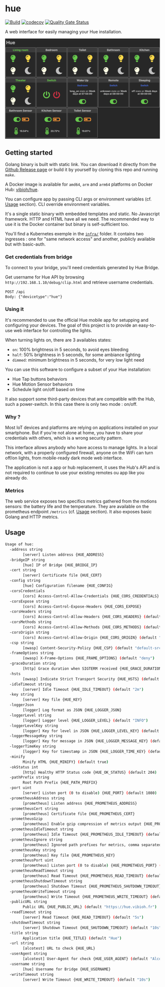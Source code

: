 # hue

[![Build](https://github.com/ViBiOh/hue/workflows/Build/badge.svg)](https://github.com/ViBiOh/hue/actions)
[![codecov](https://codecov.io/gh/ViBiOh/hue/branch/main/graph/badge.svg)](https://codecov.io/gh/ViBiOh/hue)
[![Quality Gate Status](https://sonarcloud.io/api/project_badges/measure?project=ViBiOh_hue&metric=alert_status)](https://sonarcloud.io/dashboard?id=ViBiOh_hue)

A web interface for easily managing your Hue installation.

![](preview.png)

## Getting started

Golang binary is built with static link. You can download it directly from the [Github Release page](https://github.com/ViBiOh/hue/releases) or build it by yourself by cloning this repo and running `make`.

A Docker image is available for `amd64`, `arm` and `arm64` platforms on Docker Hub: [vibioh/hue](https://hub.docker.com/r/vibioh/hue/tags).

You can configure app by passing CLI args or environment variables (cf. [Usage](#usage) section). CLI override environment variables.

It's a single static binary with embedded templates and static. No Javascript framework. HTTP and HTML have all we need. The recommended way to use it is the Docker container but binary is self-sufficient too.

You'll find a Kubernetes exemple in the [`infra/`](infra/) folder. It contains two ingresses : one for "same network access" and another, publicly available but with basic-auth.

### Get credentials from bridge

To connect to your bridge, you'll need credentials generated by Hue Bridge.

Get username for Hue API by browsing `http://192.168.1.10/debug/clip.html` and retrieve username credentials.

```
POST /api
Body: {"devicetype":"hue"}
```

### Using it

It's recommended to use the official Hue mobile app for setupping and configuring your devices. The goal of this project is to provide an easy-to-use web interface for controlling the lights.

When turning lights on, there are 3 availables states:

- `on`: 100% brightness in 5 seconds, to avoid eyes bleeding
- `half`: 50% brightness in 5 seconds, for some ambiance lighting
- `dimmed`: minimum brightness in 5 seconds, for very low light need

You can use this software to configure a subset of your Hue installation:

- Hue Tap buttons behaviors
- Hue Motion Sensor behaviors
- Schedule light on/off based on time

It also support some third-party devices that are compatible with the Hub, such a power-switch. In this case there is only two mode : on/off.

### Why ?

Most IoT devices and platforms are relying on applications installed on your smartphone. But if you're not alone at home, you have to share your credentials with others, which is a wrong security pattern.

This interface allows anybody who have access to manage lights. In a local network, with a properly configured firewall, anyone on the WiFi can turn off/on lights, from mobile-ready dark mode web interface.

The application is not a app or hub replacement, it uses the Hub's API and is not required to continue to use your existing remotes ou app like you already do.

### Metrics

The web service exposes two specifics metrics gathered from the motions sensors: the battery life and the temperature. They are available on the prometheus endpoint `/metrics` (cf. [Usage](#usage) section). It also exposes basic Golang and HTTP metrics.

## Usage

```bash
Usage of hue:
  -address string
        [server] Listen address {HUE_ADDRESS}
  -bridgeIP string
        [hue] IP of Bridge {HUE_BRIDGE_IP}
  -cert string
        [server] Certificate file {HUE_CERT}
  -config string
        [hue] Configuration filename {HUE_CONFIG}
  -corsCredentials
        [cors] Access-Control-Allow-Credentials {HUE_CORS_CREDENTIALS}
  -corsExpose string
        [cors] Access-Control-Expose-Headers {HUE_CORS_EXPOSE}
  -corsHeaders string
        [cors] Access-Control-Allow-Headers {HUE_CORS_HEADERS} (default "Content-Type")
  -corsMethods string
        [cors] Access-Control-Allow-Methods {HUE_CORS_METHODS} (default "GET")
  -corsOrigin string
        [cors] Access-Control-Allow-Origin {HUE_CORS_ORIGIN} (default "*")
  -csp string
        [owasp] Content-Security-Policy {HUE_CSP} (default "default-src 'self'; script-src 'unsafe-inline'; style-src 'unsafe-inline'")
  -frameOptions string
        [owasp] X-Frame-Options {HUE_FRAME_OPTIONS} (default "deny")
  -graceDuration string
        [http] Grace duration when SIGTERM received {HUE_GRACE_DURATION} (default "30s")
  -hsts
        [owasp] Indicate Strict Transport Security {HUE_HSTS} (default true)
  -idleTimeout string
        [server] Idle Timeout {HUE_IDLE_TIMEOUT} (default "2m")
  -key string
        [server] Key file {HUE_KEY}
  -loggerJson
        [logger] Log format as JSON {HUE_LOGGER_JSON}
  -loggerLevel string
        [logger] Logger level {HUE_LOGGER_LEVEL} (default "INFO")
  -loggerLevelKey string
        [logger] Key for level in JSON {HUE_LOGGER_LEVEL_KEY} (default "level")
  -loggerMessageKey string
        [logger] Key for message in JSON {HUE_LOGGER_MESSAGE_KEY} (default "message")
  -loggerTimeKey string
        [logger] Key for timestamp in JSON {HUE_LOGGER_TIME_KEY} (default "time")
  -minify
        Minify HTML {HUE_MINIFY} (default true)
  -okStatus int
        [http] Healthy HTTP Status code {HUE_OK_STATUS} (default 204)
  -pathPrefix string
        Root Path Prefix {HUE_PATH_PREFIX}
  -port uint
        [server] Listen port (0 to disable) {HUE_PORT} (default 1080)
  -prometheusAddress string
        [prometheus] Listen address {HUE_PROMETHEUS_ADDRESS}
  -prometheusCert string
        [prometheus] Certificate file {HUE_PROMETHEUS_CERT}
  -prometheusGzip
        [prometheus] Enable gzip compression of metrics output {HUE_PROMETHEUS_GZIP}
  -prometheusIdleTimeout string
        [prometheus] Idle Timeout {HUE_PROMETHEUS_IDLE_TIMEOUT} (default "10s")
  -prometheusIgnore string
        [prometheus] Ignored path prefixes for metrics, comma separated {HUE_PROMETHEUS_IGNORE}
  -prometheusKey string
        [prometheus] Key file {HUE_PROMETHEUS_KEY}
  -prometheusPort uint
        [prometheus] Listen port (0 to disable) {HUE_PROMETHEUS_PORT} (default 9090)
  -prometheusReadTimeout string
        [prometheus] Read Timeout {HUE_PROMETHEUS_READ_TIMEOUT} (default "5s")
  -prometheusShutdownTimeout string
        [prometheus] Shutdown Timeout {HUE_PROMETHEUS_SHUTDOWN_TIMEOUT} (default "5s")
  -prometheusWriteTimeout string
        [prometheus] Write Timeout {HUE_PROMETHEUS_WRITE_TIMEOUT} (default "10s")
  -publicURL string
        Public URL {HUE_PUBLIC_URL} (default "https://hue.vibioh.fr")
  -readTimeout string
        [server] Read Timeout {HUE_READ_TIMEOUT} (default "5s")
  -shutdownTimeout string
        [server] Shutdown Timeout {HUE_SHUTDOWN_TIMEOUT} (default "10s")
  -title string
        Application title {HUE_TITLE} (default "Hue")
  -url string
        [alcotest] URL to check {HUE_URL}
  -userAgent string
        [alcotest] User-Agent for check {HUE_USER_AGENT} (default "Alcotest")
  -username string
        [hue] Username for Bridge {HUE_USERNAME}
  -writeTimeout string
        [server] Write Timeout {HUE_WRITE_TIMEOUT} (default "10s")
```
